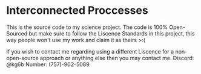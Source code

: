 # Interconnected Proccesses
This is the source code to my science project.
The code is 100% Open-Sourced but make sure to follow the Liscence Standards in this project, this way people won't use my work and claim it as theirs >:(


If you wish to contact me regarding using a different Liscence for a non-open-source approach or anything else then you may contact me.
Discord: @kg6b
Number: (757)-902-5089